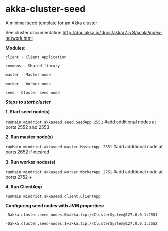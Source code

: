 akka-cluster-seed
=========================

A minimal seed template for an Akka cluster

See cluster documentation
http://doc.akka.io/docs/akka/2.5.3/scala/index-network.html

**Modules:**

`client - Client Application`

`commons - Shared library`

`master - Master node`

`worker - Worker node`

`seed - Cluster seed node`


_**Steps to start cluster**_

**1. Start seed node(s)**

`runMain mindriot.akkaseed.seed.SeedApp 2551` #add additional nodes at ports 2552 and 2553



**2. Run master node(s)**

`runMain mindriot.akkaseed.master.MasterApp 2651` #add additional node at ports 2652 if desired


**3. Run worker nodes(s)**

`runMain mindriot.akkaseed.worker.WorkerApp 2751` #add additional node at ports 2752 +


**4. Run ClientApp**

`runMain mindriot.akkaseed.client.ClientApp`


**Configuring seed nodes with JVM properties:**

`-Dakka.cluster.seed-nodes.0=akka.tcp://ClusterSystem@127.0.0.1:2551`

`-Dakka.cluster.seed-nodes.1=akka.tcp://ClusterSystem@127.0.0.1:2552`
